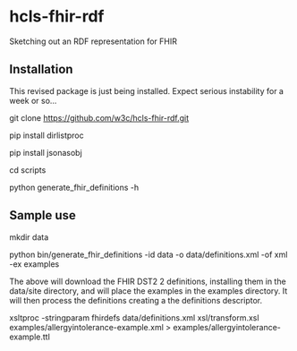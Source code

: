 # hcls-fhir-rdf
Sketching out an RDF representation for FHIR

## Installation
This revised package is just being installed. Expect serious instability for a week or so...

git clone https://github.com/w3c/hcls-fhir-rdf.git

pip install dirlistproc

pip install jsonasobj

cd scripts

python generate_fhir_definitions -h


## Sample use

mkdir data

python bin/generate_fhir_definitions -id data -o data/definitions.xml -of xml -ex examples

The above will download the FHIR DST2 2 definitions, installing them in the data/site directory, and will place
the examples in the examples directory.  It will then process the definitions creating a the definitions descriptor.

xsltproc -stringparam fhirdefs data/definitions.xml xsl/transform.xsl examples/allergyintolerance-example.xml > examples/allergyintolerance-example.ttl